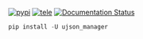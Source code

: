 [![pypi](https://img.shields.io/badge/pypi-ujson_manager-blue)](https://pypi.org/project/ujson_manager/) [![tele](https://img.shields.io/badge/telegram-@geko1-blue)](https://t.me/geko1) [![Documentation Status](https://readthedocs.org/projects/ujson-manager/badge/?version=latest)](https://ujson-manager.readthedocs.io/?badge=latest)


```powershell
pip install -U ujson_manager
```
